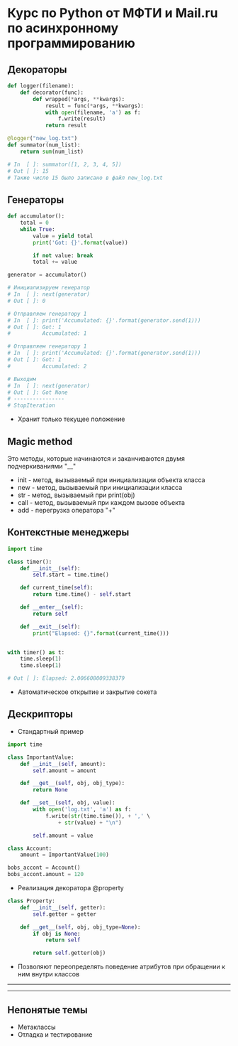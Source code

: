 # Курс по Python от МФТИ и Mail.ru по асинхронному программированию

## Декораторы

``` python
def logger(filename):
    def decorator(func):
        def wrapped(*args, **kwargs):
            result = func(*args, **kwargs):
            with open(filename, 'a') as f:
                f.write(result)
            return result

@logger("new_log.txt")
def summator(num_list):
    return sum(num_list)

# In  [ ]: summator([1, 2, 3, 4, 5])
# Out [ ]: 15
# Также число 15 было записано в файл new_log.txt
```

## Генераторы

``` python
def accumulator():
    total = 0
    while True:
        value = yield total
        print('Got: {}'.format(value))

        if not value: break
        total += value

generator = accumulator()

# Инициализируем генератор
# In  [ ]: next(generator)
# Out [ ]: 0

# Отправляем генератору 1
# In  [ ]: print('Accumulated: {}'.format(generator.send(1)))
# Out [ ]: Got: 1
#          Accumulated: 1

# Отправляем генератору 1
# In  [ ]: print('Accumulated: {}'.format(generator.send(1)))
# Out [ ]: Got: 1
#          Accumulated: 2

# Выходим 
# In  [ ]: next(generator)
# Out [ ]: Got None
# ----------------
# StopIteration
```

- Хранит только текущее положение

## Magic method

Это методы, которые начинаются и заканчиваются двумя подчеркиваниями "__"

- init - метод, вызываемый при инициализации объекта класса
- new - метод, вызываемый при инициализации класса
- str - метод, вызываемый при print(obj)
- call - метод, вызываемый при каждом вызове объекта
- add - перегрузка оператора "+"


## Контекстные менеджеры

``` python
import time

class timer():
    def __init__(self):
        self.start = time.time()

    def current_time(self):
        return time.time() - self.start

    def __enter__(self):
        return self

    def __exit__(self):
        print("Elapsed: {}".format(current_time()))


with timer() as t:
    time.sleep(1)
    time.sleep(1)

# Out [ ]: Elapsed: 2.006608009338379
```

- Автоматическое открытие и закрытие сокета

## Дескрипторы

- Стандартный пример

``` python
import time

class ImportantValue:
    def __init__(self, amount):
        self.amount = amount

    def __get__(self, obj, obj_type):
        return None

    def __set__(self, obj, value):
        with open('log.txt', 'a') as f:
            f.write(str(time.time()), + ',' \
                + str(value) + "\n")

        self.amount = value

class Account:
    amount = ImportantValue(100)

bobs_accont = Account()
bobs_accont.amount = 120
```

- Реализация декоратора @property

``` python
class Property:
    def __init__(self, getter):
        self.getter = getter

    def __get__(self, obj, obj_type=None):
        if obj is None:
            return self

        return self.getter(obj)
```

- Позволяют переопределять поведение атрибутов при обращении к ним внутри классов

---
---

## Непонятые темы

- Метаклассы
- Отладка и тестирование

